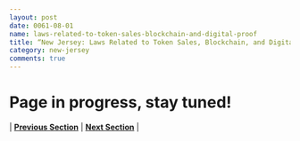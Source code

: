 ```yaml
---
layout: post
date: 0061-08-01
name: laws-related-to-token-sales-blockchain-and-digital-proof
title: “New Jersey: Laws Related to Token Sales, Blockchain, and Digital Proof"
category: new-jersey
comments: true
---
```


# Page in progress, stay tuned!



| **[Previous Section]( https://neo-project.github.io/global-blockchain-compliance-hub//new-jersey/new-jersey-governing-by-law.html)** | **[Next Section]( https://neo-project.github.io/global-blockchain-compliance-hub//new-jersey/new-jersey-securities-related-laws.html)** |

